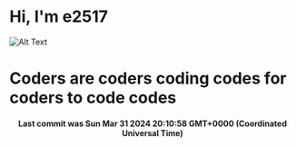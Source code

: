 # Hi, I'm e2517

![Alt Text](https://github.com/E2517/e2517/blob/master/images/background.gif)

# Coders are coders coding codes for coders to code codes

<h4 align="center">Last commit was Sun Mar 31 2024 20:10:58 GMT+0000 (Coordinated Universal Time)</h4>
